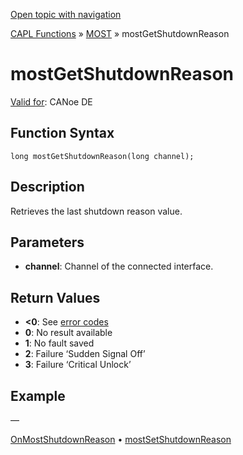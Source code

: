 [Open topic with navigation](../../../../../CANoeDEFamily.htm#Topics/CAPLFunctions/MOST/Functions/CAPLfunctionMOSTGetShutdownReason.md)

[CAPL Functions](../../CAPLfunctions.md) » [MOST](../CAPLfunctionsMOSTOverview.md) » mostGetShutdownReason

# mostGetShutdownReason

[Valid for](../../../Shared/FeatureAvailability.md): CANoe DE

## Function Syntax

```
long mostGetShutdownReason(long channel);
```

## Description

Retrieves the last shutdown reason value.

## Parameters

- **channel**: Channel of the connected interface.

## Return Values

- **\<0**: See [error codes](../CAPLfunctionsMOSTErrorCodes.md)
- **0**: No result available
- **1**: No fault saved
- **2**: Failure ‘Sudden Signal Off’
- **3**: Failure ‘Critical Unlock’

## Example

—

[OnMostShutdownReason](../EventProcedures/CAPLfunctionOnMostShutdownReason.md) • [mostSetShutdownReason](CAPLfunctionMOSTSetShutdownReason.md)
